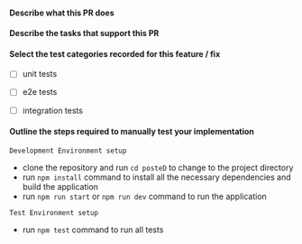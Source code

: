 #### Describe what this PR does

#### Describe the tasks that support this PR

#### Select the test categories recorded for this feature / fix

- [ ] unit tests

- [ ] e2e tests

- [ ] integration tests

#### Outline the steps required to manually test your implementation

`Development Environment setup`

- clone the repository and run `cd posteD` to change to the project directory
- run `npm install` command to install all the necessary dependencies and build the application
- run `npm run start` or `npm run dev` command to run the application

`Test Environment setup`

- run `npm test` command to run all tests

